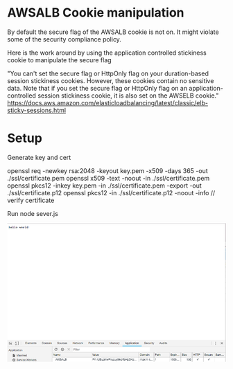 # AWSALB Cookie manipulation 
By default the secure flag of the AWSALB cookie is not on. It might violate some of the security compliance policy. 

Here is the work around by using the application controlled stickiness cookie to manipulate the secure flag

"You can't set the secure flag or HttpOnly flag on your duration-based session stickiness cookies. However, these cookies contain no sensitive data. Note that if you set the secure flag or HttpOnly flag on an application-controlled session stickiness cookie, it is also set on the AWSELB cookie."
https://docs.aws.amazon.com/elasticloadbalancing/latest/classic/elb-sticky-sessions.html 

# Setup

Generate key and cert 

openssl req -newkey rsa:2048 -keyout key.pem -x509 -days 365 -out ./ssl/certificate.pem
openssl x509 -text -noout -in ./ssl/certificate.pem
openssl pkcs12 -inkey key.pem -in ./ssl/certificate.pem -export -out ./ssl/certificate.p12
openssl pkcs12 -in ./ssl/certificate.p12 -noout -info  // verify certificate

Run
node sever.js

![screen](https://raw.githubusercontent.com/dicksonyue/aws-alb-cookie-manipulation/master/Screen%20Shot%202018-09-27%20at%201.42.10%20PM.png)

